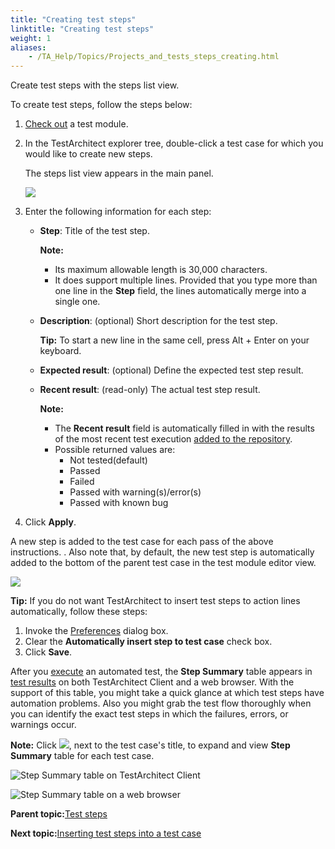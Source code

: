 ```yaml
--- 
title: "Creating test steps"
linktitle: "Creating test steps"
weight: 1
aliases: 
    - /TA_Help/Topics/Projects_and_tests_steps_creating.html
---
```


Create test steps with the steps list view.

To create test steps, follow the steps below:

1.  [Check out](/TA_Help/Topics/Project_items_checkout.html) a test module.

2.  In the TestArchitect explorer tree, double-click a test case for which you would like to create new steps.

    The steps list view appears in the main panel.

    ![](/images//Images/listview_steps.png)

3.  Enter the following information for each step:

    -   **Step**: Title of the test step.

        **Note:**

        -   Its maximum allowable length is 30,000 characters.
        -   It does support multiple lines. Provided that you type more than one line in the **Step** field, the lines automatically merge into a single one.
    -   **Description**: \(optional\) Short description for the test step.

        **Tip:** To start a new line in the same cell, press Alt + Enter on your keyboard.

    -   **Expected result**: \(optional\) Define the expected test step result.
    -   **Recent result**: \(read-only\) The actual test step result.

        **Note:**

        -   The **Recent result** field is automatically filled in with the results of the most recent test execution [added to the repository](/TA_Help/Topics/Test_result_storing.html).
        -   Possible returned values are:
            -   Not tested\(default\)
            -   Passed
            -   Failed
            -   Passed with warning\(s\)/error\(s\)
            -   Passed with known bug
4.  Click **Apply**.


A new step is added to the test case for each pass of the above instructions. . Also note that, by default, the new test step is automatically added to the bottom of the parent test case in the test module editor view.

![](/images//Images/ug67.png)

**Tip:** If you do not want TestArchitect to insert test steps to action lines automatically, follow these steps:

1.  Invoke the [Preferences](/TA_Help/Topics/Additional_features_preferences.html) dialog box.
2.  Clear the **Automatically insert step to test case** check box.
3.  Click **Save**.

After you [execute](/TA_Help/Topics/Projects_execute_test.html) an automated test, the **Step Summary** table appears in [test results](/TA_Help/Topics/Test_result.html) on both TestArchitect Client and a web browser. With the support of this table, you might take a quick glance at which test steps have automation problems. Also you might grab the test flow thoroughly when you can identify the exact test steps in which the failures, errors, or warnings occur.

**Note:** Click ![](/images//Images/Test_results_expand_detail.png), next to the test case's title, to expand and view **Step Summary** table for each test case.

![](/images//Images/step_summary_table_tac.png "Step Summary table on TestArchitect Client")

![](/images//Images/step_summary_table_web.png "Step Summary table on a web browser")

**Parent topic:**[Test steps](/TA_Help/Topics/Projects_and_tests_steps.html)

**Next topic:**[Inserting test steps into a test case](/TA_Help/Topics/Projects_and_tests_steps_using.html)

